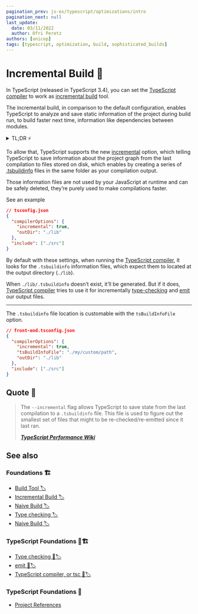 ```yaml
---
pagination_prev: js-es/typescript/optimizations/intro
pagination_next: null
last_update:
  date: 03/11/2022
  author: Ofri Peretz
authors: [unicop]
tags: [typescript, optimization, build, sophisticated_builds]
---
```


# Incremental Build 🧱

In TypeScript (released in TypeScript 3.4), you can set the [TypeScript compiler](../foundations/ts-compiler.md) to work as [incremental build](../../foundations/incremental-build.md) tool.

The incremental build, in comparison to the default configuration, enables TypeScript to analyze and save static information of the project during build run, to build faster next time, information like dependencies between modules.

<!-- truncate -->

<details>
  <summary>TL;DR ⚡️</summary>
  <br/>
  1. Add to your <code>tsconifg.json</code> the <code>incremental</code> option
  <br/>
  2. [Optional] Add custom path with the <code>tsBuildInfoFile</code> option
  <br/>
  3. Add your new <code>.tsbuildinfo</code> to your <code>SCM</code> (e.g. Git) ignore file (e.g. <code>.gitignore</code>)
<br/>
</details>

To allow that, TypeScript supports the new [incremental](https://www.typescriptlang.org/tsconfig#incremental) option, which telling TypeScript to save information about the project graph from the last compilation to files stored on disk, which enables by creating a series of [.tsbuildinfo](https://www.typescriptlang.org/tsconfig#tsBuildInfoFile) files in the same folder as your compilation output.

Those information files are not used by your JavaScript at runtime and can be safely deleted, they’re purely used to make compilations faster.

See an example

```json
// tsconfig.json
{
  "compilerOptions": {
    "incremental": true,
    "outDir": "./lib"
  },
  "include": ["./src"]
}
```

By default with these settings, when running the [TypeScript compiler](../foundations/ts-compiler.md), it looks for the `.tsbuildinfo` information files, which expect them to located at the output directory (`./lib`).

When `./lib/.tsbuildinfo` doesn’t exist, it’ll be generated. But if it does, [TypeScript compiler](../foundations/ts-compiler.md) tries to use it for incrementally [type-checking](../foundations/type-checking.md) and [emit](../foundations/emit.md) our output files.

---

The `.tsbuildinfo` file location is customable with the `tsBuildInfoFile` option.

```json
// front-end.tsconfig.json
{
  "compilerOptions": {
    "incremental": true,
    "tsBuildInfoFile": "./my/custom/path",
    "outDir": "./lib"
  },
  "include": ["./src"]
}
```

## Quote 🦜

> The `--incremental` flag allows TypeScript to save state from the last compilation to a `.tsbuildinfo` file. This file is used to figure out the smallest set of files that might to be re-checked/re-emitted since it last ran.
>
> **_[TypeScript Performance Wiki](https://github.com/microsoft/TypeScript/wiki/Performance#incremental-project-emit)_**

## See also

### Foundations 🏗️

- [Build Tool 🏷️](../../foundations/build.md#build-tools)
- [Incremental Build 🏷️](../../foundations/incremental-build.md)
- [Naive Build 🏷️](../../foundations/naive-build.md)
- [Type checking 🏷️](../../foundations/type-checking.md)
- [Naive Build 🏷️](../../foundations/naive-build.md)

### TypeScript Foundations 🔵🏗️

- [Type checking 🔵🏷️](../foundations/type-checking.md)
- [emit 🔵🏷️](../foundations/emit.md)
- [TypeScript compiler, or tsc 🔵🏷️](../foundations/ts-compiler.md)

### TypeScript Foundations 🔵

- [Project References](./project-references-explained/intro.md)

[ts-perf-wiki-incremental-projects]: https://github.com/microsoft/TypeScript/wiki/Performance#incremental-project-emit
[ts-3.4-release-note-link]: https://www.typescriptlang.org/docs/handbook/release-notes/typescript-3-4.html

